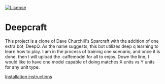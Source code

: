 [![License](https://img.shields.io/github/license/mashape/apistatus.svg)](LICENSE)
# Deepcraft

This project is a clone of Dave Churchill's Sparcraft with the addition of one extra bot, DeepQ. 
As the name suggests, this bot utilizes deep q learning to learn how to play. I am in the process
of training one scenario, and once it is done, then I will upload the .caffemodel for all to enjoy.
Down the line, I would like to have one model capable of doing matches X units vs Y units for any 
unit type. 

[Installation instructions](https://github.com/TuringsEgo/deepcraft/blob/master/INSTALL.md)

